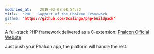 ```yaml
---
modified_at:	2019-02-08 08:54:32
title:	'PHP - Support of the Phalcon Framework
github: 'https://github.com/Scalingo/php-buildpack'
---
```


A full-stack PHP framework delivered as a C-extension: [Phalcon Official Website](https://phalconphp.com/en/)

Just push your Phalcon app, the platform will handle the rest.
